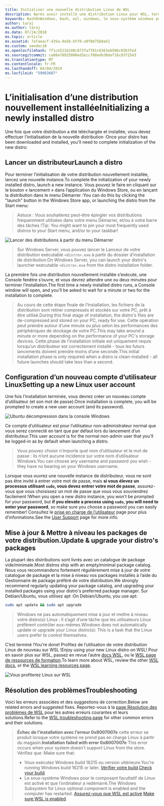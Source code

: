 ```yaml
---
title: Initialiser une nouvelle distribution Linux de WSL
description: Après avoir installé une distribution Linux pour WSL, terminer l’initialisation en suivant ces étapes simples
keywords: BashOnWindows, bash, wsl, windows, le sous-système windows pour linux, windowssubsystem, ubuntu, debian, suse, windows 10
author: taraj
ms.author: taraj
ms.date: 07/24/2018
ms.topic: article
ms.assetid: 7afaeacf-435a-4e58-bff0-a9f0d75b8a51
ms.custom: seodec18
ms.openlocfilehash: 7f1ce521b248c873fa7f81c6363eb506c0363fed
ms.sourcegitcommit: ca08a78925880ed3eccf88edb30def16c83f2543
ms.translationtype: MT
ms.contentlocale: fr-FR
ms.lasthandoff: 04/04/2019
ms.locfileid: "59063607"
---
```

# <a name="initializing-a-newly-installed-distro"></a><span data-ttu-id="2731f-104">L’initialisation d’une distribution nouvellement installée</span><span class="sxs-lookup"><span data-stu-id="2731f-104">Initializing a newly installed distro</span></span>
<span data-ttu-id="2731f-105">Une fois que votre distribution a été téléchargée et installée, vous devez effectuer l’initialisation de la nouvelle distribution :</span><span class="sxs-lookup"><span data-stu-id="2731f-105">Once your distro has been downloaded and installed, you'll need to complete initialization of the new distro:</span></span>

## <a name="launch-a-distro"></a><span data-ttu-id="2731f-106">Lancer un distributeur</span><span class="sxs-lookup"><span data-stu-id="2731f-106">Launch a distro</span></span>
<span data-ttu-id="2731f-107">Pour terminer l’initialisation de votre distribution nouvellement installée, lancez une nouvelle instance.</span><span class="sxs-lookup"><span data-stu-id="2731f-107">To complete the initialization of your newly installed distro, launch a new instance.</span></span> <span data-ttu-id="2731f-108">Vous pouvez le faire en cliquant sur le bouton « lancement » dans l’application du Windows Store, ou en lançant la distribution dans le menu Démarrer :</span><span class="sxs-lookup"><span data-stu-id="2731f-108">You can do this by clicking the "launch" button in the Windows Store app, or launching the distro from the Start menu:</span></span>

> <span data-ttu-id="2731f-109">Astuce : Vous souhaiterez peut-être épingler vos distributions fréquemment utilisées dans votre menu Démarrer, et/ou à votre barre des tâches !</span><span class="sxs-lookup"><span data-stu-id="2731f-109">Tip: You might want to pin your most frequently used distros to your Start menu, and/or to your taskbar!</span></span>

![Lancer des distributions à partir du menu Démarrer](media/start-menu.png)

> <span data-ttu-id="2731f-111">Sur Windows Server, vous pouvez lancer le Lanceur de votre distribution exécutable `<distro>.exe` à partir du dossier d’installation de distribution.</span><span class="sxs-lookup"><span data-stu-id="2731f-111">On Windows Server, you can launch your distro's launcher executable `<distro>.exe` from the distro installation folder.</span></span>

<span data-ttu-id="2731f-112">La première fois une distribution nouvellement installée s’exécute, une Console fenêtre s’ouvre, et vous devrez attendre une ou deux minutes pour terminer l’installation.</span><span class="sxs-lookup"><span data-stu-id="2731f-112">The first time a newly installed distro runs, a Console window will open, and you'll be asked to wait for a minute or two for the installation to complete.</span></span>

> <span data-ttu-id="2731f-113">Au cours de cette étape finale de l’installation, les fichiers de la distribution sont retirer compressés et stockés sur votre PC, prêt à être utilisé.</span><span class="sxs-lookup"><span data-stu-id="2731f-113">During this final stage of installation, the distro's files are de-compressed and stored on your PC, ready for use.</span></span> <span data-ttu-id="2731f-114">Cette opération peut prendre autour d’une minute ou plus selon les performances des périphériques de stockage de votre PC.</span><span class="sxs-lookup"><span data-stu-id="2731f-114">This may take around a minute or more depending on the performance of your PC's storage devices.</span></span> <span data-ttu-id="2731f-115">Cette phase de l’installation initiale est uniquement requis lorsqu’un distributeur est correctement installé - tous les futurs lancements doivent prendre moins d’une seconde.</span><span class="sxs-lookup"><span data-stu-id="2731f-115">This initial installation phase is only required when a distro is clean-installed - all future launches should take less than a second.</span></span>

## <a name="setting-up-a-new-linux-user-account"></a><span data-ttu-id="2731f-116">Configuration d’un nouveau compte d’utilisateur Linux</span><span class="sxs-lookup"><span data-stu-id="2731f-116">Setting up a new Linux user account</span></span>

<span data-ttu-id="2731f-117">Une fois l’installation terminée, vous devrez créer un nouveau compte d’utilisateur (et son mot de passe).</span><span class="sxs-lookup"><span data-stu-id="2731f-117">Once installation is complete, you will be prompted to create a new user account (and its password).</span></span> 

![Ubuntu décompression dans la console Windows](media/UbuntuInstall.png)

<span data-ttu-id="2731f-119">Ce compte d’utilisateur est pour l’utilisateur non-administrateur normal que vous serez connecté en tant que par défaut lors du lancement d’un distributeur.</span><span class="sxs-lookup"><span data-stu-id="2731f-119">This user account is for the normal non-admin user that you'll be logged-in as by default when launching a distro.</span></span>

> <span data-ttu-id="2731f-120">Vous pouvez choisir n’importe quel nom d’utilisateur et le mot de passe : ils n’ont aucune incidence sur votre nom d’utilisateur Windows.</span><span class="sxs-lookup"><span data-stu-id="2731f-120">You can choose any username and password you wish - they have no bearing on your Windows username.</span></span> 

<span data-ttu-id="2731f-121">Lorsque vous ouvrez une nouvelle instance de distributeur, vous ne sont pas être invité à entrer votre mot de passe, mais **si vous élevez un processus utilisant `sudo`, vous devez entrer votre mot de passe**, assurez-vous que vous choisissez un mot de passe que vous vous souviendrez facilement !</span><span class="sxs-lookup"><span data-stu-id="2731f-121">When you open a new distro instance, you won't be prompted for your password, but **if you elevate a process using `sudo`, you will need to enter your password**, so make sure you choose a password you can easily remember!</span></span> <span data-ttu-id="2731f-122">Consultez le [prise en charge de l’utilisateur](user-support.md) page pour plus d’informations.</span><span class="sxs-lookup"><span data-stu-id="2731f-122">See the [User Support](user-support.md) page for more info.</span></span>

## <a name="update--upgrade-your-distros-packages"></a><span data-ttu-id="2731f-123">Mise à jour & Mettre à niveau les packages de votre distribution.</span><span class="sxs-lookup"><span data-stu-id="2731f-123">Update & upgrade your distro's packages</span></span>

<span data-ttu-id="2731f-124">La plupart des distributions sont livrés avec un catalogue de package vide/minimale.</span><span class="sxs-lookup"><span data-stu-id="2731f-124">Most distros ship with an empty/minimal package catalog.</span></span> <span data-ttu-id="2731f-125">Nous vous recommandons fortement régulièrement mise à jour de votre catalogue de package et la mise à niveau vos packages installés à l’aide du Gestionnaire de package préféré de votre distribution.</span><span class="sxs-lookup"><span data-stu-id="2731f-125">We strongly recommend regularly updating your package catalog, and upgrading your installed packages using your distro's preferred package manager.</span></span> <span data-ttu-id="2731f-126">Sur Debian/Ubuntu, vous utilisez apt :</span><span class="sxs-lookup"><span data-stu-id="2731f-126">On Debian/Ubuntu, you use apt:</span></span>

```bash
sudo apt update && sudo apt upgrade
```

> <span data-ttu-id="2731f-127">Windows ne pas automatiquement mise à jour et mettre à niveau votre distro(s) Linux : Il s’agit d’une tâche que les utilisateurs Linux préfèrent contrôler eux-mêmes.</span><span class="sxs-lookup"><span data-stu-id="2731f-127">Windows does not automatically update or upgrade your Linux distro(s): This is a task that the Linux users prefer to control themselves.</span></span>

<span data-ttu-id="2731f-128">C’est terminé !</span><span class="sxs-lookup"><span data-stu-id="2731f-128">You're done!</span></span> <span data-ttu-id="2731f-129">Profitez de l’utilisation de votre distribution Linux de nouveau sur WSL !</span><span class="sxs-lookup"><span data-stu-id="2731f-129">Enjoy using your new Linux distro on WSL!</span></span> <span data-ttu-id="2731f-130">Pour en savoir plus sur WSL, passez en revue l’autre [docs WSL](https://aka.ms/wsldocs), ou le [WSL page de ressources de formation](https://aka.ms/learnwsl).</span><span class="sxs-lookup"><span data-stu-id="2731f-130">To learn more about WSL, review the other [WSL docs](https://aka.ms/wsldocs), or the [WSL learning resources page](https://aka.ms/learnwsl).</span></span>

![Vous profiterez Linux sur WSL](media/linux-on-wsl.png)

## <a name="troubleshooting"></a><span data-ttu-id="2731f-132">Résolution des problèmes</span><span class="sxs-lookup"><span data-stu-id="2731f-132">Troubleshooting</span></span>

<span data-ttu-id="2731f-133">Voici les erreurs associées et des suggestions de correction.</span><span class="sxs-lookup"><span data-stu-id="2731f-133">Below are related errors and suggested fixes.</span></span> <span data-ttu-id="2731f-134">Reportez-vous à la [page Résolution des problèmes de WSL](troubleshooting.md) pour les autres erreurs courantes et leurs solutions.</span><span class="sxs-lookup"><span data-stu-id="2731f-134">Refer to the [WSL troubleshooting page](troubleshooting.md) for other common errors and their solutions.</span></span>

> <span data-ttu-id="2731f-135">**Échec de l’installation avec l’erreur 0x8007007e** cette erreur se produit lorsque votre système ne prend pas en charge Linux à partir du magasin.</span><span class="sxs-lookup"><span data-stu-id="2731f-135">**Installation failed with error 0x8007007e** This error occurs when your system doesn't support Linux from the store.</span></span>  <span data-ttu-id="2731f-136">Vérifiez que :</span><span class="sxs-lookup"><span data-stu-id="2731f-136">Make sure that:</span></span>
> * <span data-ttu-id="2731f-137">Vous exécutez Windows build 16215 ou version ultérieure.</span><span class="sxs-lookup"><span data-stu-id="2731f-137">You're running Windows build 16215 or later.</span></span> <span data-ttu-id="2731f-138">[Vérifier votre build](troubleshooting.md#check-your-build-number).</span><span class="sxs-lookup"><span data-stu-id="2731f-138">[Check your build](troubleshooting.md#check-your-build-number).</span></span>
> * <span data-ttu-id="2731f-139">Le sous-système Windows pour le composant facultatif de Linux est activé et que l’ordinateur a redémarré.</span><span class="sxs-lookup"><span data-stu-id="2731f-139">The Windows Subsystem for Linux optional component is enabled and the computer has restarted.</span></span>  <span data-ttu-id="2731f-140">[Assurez-vous que WSL est activé](troubleshooting.md#confirm-wsl-is-enabled).</span><span class="sxs-lookup"><span data-stu-id="2731f-140">[Make sure WSL is enabled](troubleshooting.md#confirm-wsl-is-enabled).</span></span>

